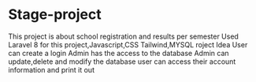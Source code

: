 # Stage-project
This project is about school registration and results per semester
Used Laravel 8 for this project,Javascript,CSS Tailwind,MYSQL 
roject Idea
User can create a login 
Admin has the access to the database 
Admin can update,delete and modify the database 
user can access their account information and print it out
